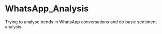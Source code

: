# WhatsApp_Analysis
Trying to analyse trends in WhatsApp conversations and do basic sentiment analysis.
